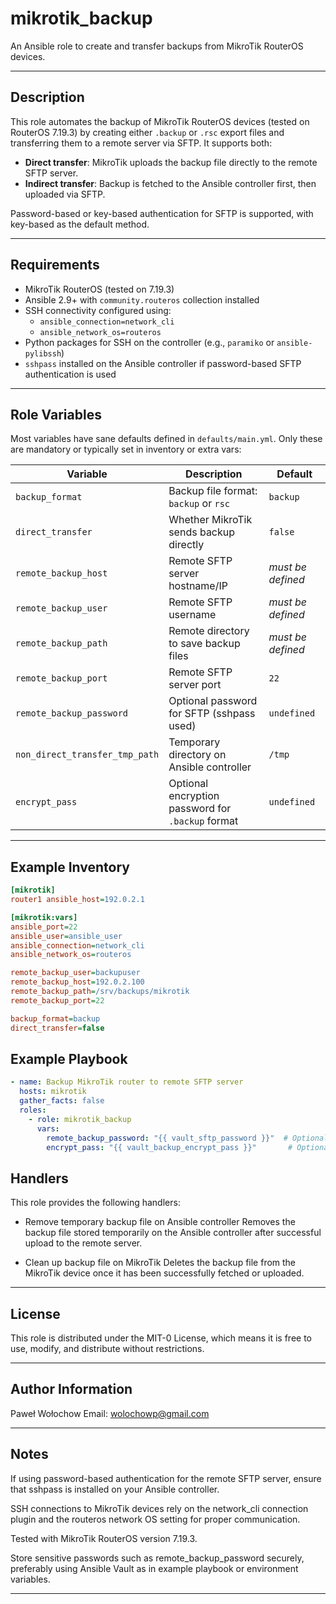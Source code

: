 # mikrotik_backup

An Ansible role to create and transfer backups from MikroTik RouterOS devices.

---

## Description

This role automates the backup of MikroTik RouterOS devices (tested on RouterOS 7.19.3) by creating either `.backup` or `.rsc` export files and transferring them to a remote server via SFTP. It supports both:

- **Direct transfer**: MikroTik uploads the backup file directly to the remote SFTP server.
- **Indirect transfer**: Backup is fetched to the Ansible controller first, then uploaded via SFTP.

Password-based or key-based authentication for SFTP is supported, with key-based as the default method.

---

## Requirements

- MikroTik RouterOS (tested on 7.19.3)
- Ansible 2.9+ with `community.routeros` collection installed
- SSH connectivity configured using:
  - `ansible_connection=network_cli`
  - `ansible_network_os=routeros`
- Python packages for SSH on the controller (e.g., `paramiko` or `ansible-pylibssh`)
- `sshpass` installed on the Ansible controller if password-based SFTP authentication is used

---

## Role Variables

Most variables have sane defaults defined in `defaults/main.yml`. Only these are mandatory or typically set in inventory or extra vars:

| Variable                | Description                              | Default            |
|-------------------------|------------------------------------------|--------------------|
| `backup_format`         | Backup file format: `backup` or `rsc`    | `backup`           |
| `direct_transfer`       | Whether MikroTik sends backup directly   | `false`            |
| `remote_backup_host`    | Remote SFTP server hostname/IP            | _must be defined_  |
| `remote_backup_user`    | Remote SFTP username                       | _must be defined_  |
| `remote_backup_path`    | Remote directory to save backup files     | _must be defined_  |
| `remote_backup_port`    | Remote SFTP server port                    | `22`               |
| `remote_backup_password`| Optional password for SFTP (sshpass used) | `undefined`        |
| `non_direct_transfer_tmp_path` | Temporary directory on Ansible controller | `/tmp`        |
| `encrypt_pass`          | Optional encryption password for `.backup` format | `undefined` |

---

## Example Inventory

```ini
[mikrotik]
router1 ansible_host=192.0.2.1

[mikrotik:vars]
ansible_port=22
ansible_user=ansible_user
ansible_connection=network_cli
ansible_network_os=routeros

remote_backup_user=backupuser
remote_backup_host=192.0.2.100
remote_backup_path=/srv/backups/mikrotik
remote_backup_port=22

backup_format=backup
direct_transfer=false
```

## Example Playbook

```yaml
- name: Backup MikroTik router to remote SFTP server
  hosts: mikrotik
  gather_facts: false
  roles:
    - role: mikrotik_backup
      vars:
        remote_backup_password: "{{ vault_sftp_password }}"  # Optional if using SSH key
        encrypt_pass: "{{ vault_backup_encrypt_pass }}"       # Optional encryption for .backup
```
## Handlers

This role provides the following handlers:

- Remove temporary backup file on Ansible controller
Removes the backup file stored temporarily on the Ansible controller after successful upload to the remote server.

- Clean up backup file on MikroTik
Deletes the backup file from the MikroTik device once it has been successfully fetched or uploaded.

---

## License

This role is distributed under the MIT-0 License, which means it is free to use, modify, and distribute without restrictions.

---

## Author Information

Paweł Wołochow
Email: wolochowp@gmail.com

---

## Notes

If using password-based authentication for the remote SFTP server, ensure that sshpass is installed on your Ansible controller.

SSH connections to MikroTik devices rely on the network_cli connection plugin and the routeros network OS setting for proper communication.

Tested with MikroTik RouterOS version 7.19.3.

Store sensitive passwords such as remote_backup_password securely, preferably using Ansible Vault as in example playbook or environment variables.

---